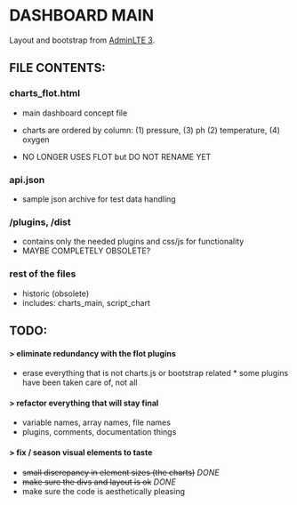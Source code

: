 # DASHBOARD MAIN

Layout and bootstrap from [AdminLTE 3](https://adminlte.io/themes/v3/pages/charts/flot.html).

## FILE CONTENTS:

### charts_flot.html

- main dashboard concept file
- charts are ordered by column:
        (1) pressure,    (3) ph
        (2) temperature, (4) oxygen

- NO LONGER USES FLOT but DO NOT RENAME YET

### api.json

- sample json archive for test data handling

### /plugins, /dist

- contains only the needed plugins and css/js for functionality
- MAYBE COMPLETELY OBSOLETE?

### rest of the files

- historic (obsolete)
- includes: charts_main, script_chart

## TODO:

#### > eliminate redundancy with the flot plugins

- erase everything that is not charts.js or bootstrap related \* some plugins have been taken care of, not all

#### > refactor everything that will stay final

- variable names, array names, file names
- plugins, comments, documentation things

#### > fix / season visual elements to taste

- ~~small discrepancy in <canvas> element sizes (the charts)~~ _DONE_
- ~~make sure the divs and layout is ok~~ _DONE_
- make sure the code is aesthetically pleasing
